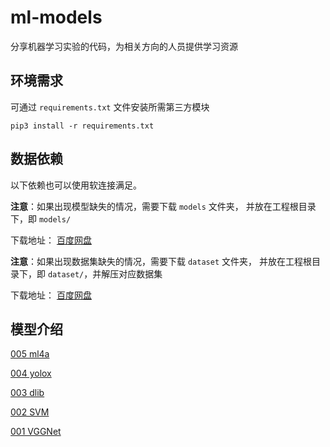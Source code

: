 # ml-models

分享机器学习实验的代码，为相关方向的人员提供学习资源

## 环境需求

可通过 `requirements.txt` 文件安装所需第三方模块

```shell
pip3 install -r requirements.txt
```

## 数据依赖

以下依赖也可以使用软连接满足。

**注意**：如果出现模型缺失的情况，需要下载 `models` 文件夹，
并放在工程根目录下，即 `models/`

下载地址： [百度网盘](https://pan.baidu.com/s/11Q_QOocEblqGcglH5aJs6A?pwd=9emk)

**注意**：如果出现数据集缺失的情况，需要下载 `dataset` 文件夹，
并放在工程根目录下，即 `dataset/`，并解压对应数据集

下载地址： [百度网盘](https://pan.baidu.com/s/1B1qTWG309_R13fDiGd6mOg?pwd=wuuk)


## 模型介绍

[005 ml4a](src/e005_ml4a/)

[004 yolox](src/e004_yolox/)

[003 dlib](src/e003_dlib/)

[002 SVM](src/e002_svm/)

[001 VGGNet](src/e001_vgg/)

